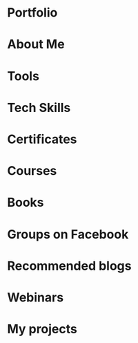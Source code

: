 # Portfolio

# About Me
# Tools
# Tech Skills
# Certificates
# Courses
# Books
# Groups on Facebook
# Recommended blogs
# Webinars
# My projects

